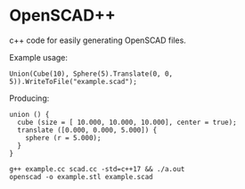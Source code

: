 # OpenSCAD++

c++ code for easily generating OpenSCAD files.

Example usage:
```
Union(Cube(10), Sphere(5).Translate(0, 0, 5)).WriteToFile("example.scad");

```

Producing:
```
union () {
  cube (size = [ 10.000, 10.000, 10.000], center = true);
  translate ([0.000, 0.000, 5.000]) {
    sphere (r = 5.000);
  }
}
```

```
g++ example.cc scad.cc -std=c++17 && ./a.out
openscad -o example.stl example.scad
```
